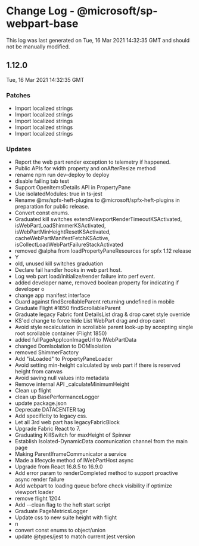 # Change Log - @microsoft/sp-webpart-base

This log was last generated on Tue, 16 Mar 2021 14:32:35 GMT and should not be manually modified.

## 1.12.0
Tue, 16 Mar 2021 14:32:35 GMT

### Patches

- Import localized strings
- Import localized strings
- Import localized strings
- Import localized strings
- Import localized strings

### Updates

- Report the web part render exception to telemetry if happened.
- Public APIs for width property and onAfterResize method
- rename npm run dev-deploy to deploy
- disable failing tab test
- Support OpenItemsDetails API in PropertyPane
- Use isolatedModules: true in ts-jest
- Rename @ms/spfx-heft-plugins to @microsoft/spfx-heft-plugins in preparation for public release.
- Convert const enums.
- Graduated kill switches  extendViewportRenderTimeoutKSActivated, isWebPartLoadShimmerKSActivated, isWebPartMinHeightResetKSActivated, cacheWebPartManifestFetchKSActive, isCollectLoadWebPartFailureStackActivated
- removed @alpha from loadPropertyPaneResources for spfx 1.12 release
- Y
- old, unused kill switches graduation
- Declare fail handler hooks in web part host.
- Log web part load/initialize/render failure into perf event.
- added developer name, removed boolean property for indicating if developer o
- change app manifest interface
- Guard against findScrollableParent returning undefined in mobile
- Graduate Flight #1850 findScrollableParent
- Graduate legacy Fabric font DetailsList drag & drop caret style override
- KS'ed change to force hide List WebPart drag and drop caret
- Avoid style recalculation in scrollable parent look-up by accepting single root scrollable container (Flight 1850)
- added fullPageAppIconImageUrl to IWebPartData
- changed DomIsolation to DOMIsolation
- removed ShimmerFactory
- Add "isLoaded" to PropertyPaneLoader
- Avoid setting min-height calculated by web part if there is reserved height from canvas
- Avoid saving null values into metadata
- Remove internal API _calculateMinimumHeight
- Clean up flight
- clean up BasePerformanceLogger
- update package.json
- Deprecate DATACENTER tag
- Add specificity to legacy css.
- Let all 3rd web part has legacyFabricBlock
- Upgrade Fabric React to 7.
- Graduating KillSwitch for maxHeight of Spinner
- Establish Isolated-DynamicData coomunication channel from the main page
- Making ParentIframeCommunicator a service
- Made a lifecycle method of IWebPartHost async
- Upgrade from React 16.8.5 to 16.9.0
- Add error param to renderCompleted method to support proactive async render failure
- Add webpart to loading queue before check visibility if optimize viewport loader
- remove flight 1204
- Add --clean flag to the heft start script
- Graduate PageMetricsLogger
- Update css to new suite height with flight
- n
- convert const enums to object/union
- update @types/jest to match current jest version

